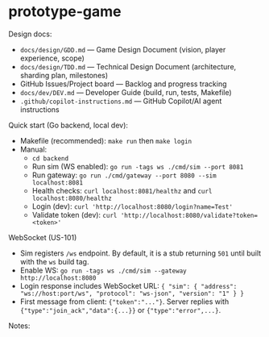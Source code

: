 # prototype-game

Design docs:
- `docs/design/GDD.md` — Game Design Document (vision, player experience, scope)
- `docs/design/TDD.md` — Technical Design Document (architecture, sharding plan, milestones)
- GitHub Issues/Project board — Backlog and progress tracking
- `docs/dev/DEV.md` — Developer Guide (build, run, tests, Makefile)
- `.github/copilot-instructions.md` — GitHub Copilot/AI agent instructions

Quick start (Go backend, local dev):
- Makefile (recommended): `make run` then `make login`
- Manual:
  - `cd backend`
  - Run sim (WS enabled): `go run -tags ws ./cmd/sim --port 8081`
  - Run gateway: `go run ./cmd/gateway --port 8080 --sim localhost:8081`
  - Health checks: `curl localhost:8081/healthz` and `curl localhost:8080/healthz`
  - Login (dev): `curl 'http://localhost:8080/login?name=Test'`
  - Validate token (dev): `curl 'http://localhost:8080/validate?token=<token>'`

WebSocket (US-101)
- Sim registers `/ws` endpoint. By default, it is a stub returning `501` until built with the `ws` build tag.
- Enable WS: `go run -tags ws ./cmd/sim --gateway http://localhost:8080`
- Login response includes WebSocket URL: `{ "sim": { "address": "ws://host:port/ws", "protocol": "ws-json", "version": "1" } }`
- First message from client: `{"token":"..."}`. Server replies with `{"type":"join_ack","data":{...}}` or `{"type":"error",...}`.

Notes:
